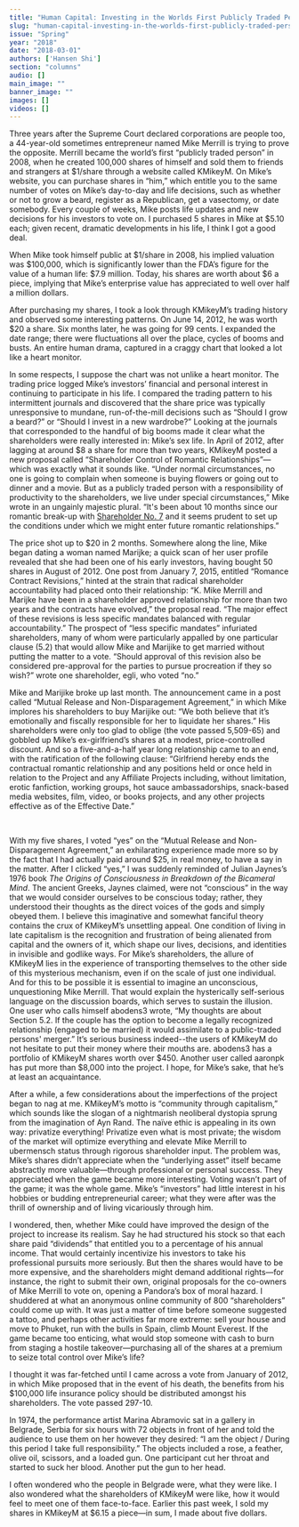 ```yaml
---
title: "Human Capital: Investing in the Worlds First Publicly Traded Person"
slug: "human-capital-investing-in-the-worlds-first-publicly-traded-person"
issue: "Spring"
year: "2018"
date: "2018-03-01"
authors: ['Hansen Shi']
section: "columns"
audio: []
main_image: ""
banner_image: ""
images: []
videos: []
---
```

Three years after the Supreme Court declared corporations are people too, a 44-year-old sometimes entrepreneur named Mike Merrill is trying to prove the opposite. Merrill became the world’s first “publicly traded person” in 2008, when he created 100,000 shares of himself and sold them to friends and strangers at $1/share through a website called KMikeyM. On Mike’s website, you can purchase shares in “him,” which entitle you to the same number of votes on Mike’s day-to-day and life decisions, such as whether or not to grow a beard, register as a Republican, get a vasectomy, or date somebody. Every couple of weeks, Mike posts life updates and new decisions for his investors to vote on. I purchased 5 shares in Mike at $5.10 each; given recent, dramatic developments in his life, I think I got a good deal.

 When Mike took himself public at $1/share in 2008, his implied valuation was $100,000, which is significantly lower than the FDA’s figure for the value of a human life: $7.9 million. Today, his shares are worth about $6 a piece, implying that Mike’s enterprise value has appreciated to well over half a million dollars. 

 After purchasing my shares, I took a look through KMikeyM’s trading history and observed some interesting patterns. On June 14, 2012, he was worth $20 a share. Six months later, he was going for 99 cents. I expanded the date range; there were fluctuations all over the place, cycles of booms and busts. An entire human drama, captured in a craggy chart that looked a lot like a heart monitor.

 In some respects, I suppose the chart was not unlike a heart monitor. The trading price logged Mike’s investors’ financial and personal interest in continuing to participate in his life. I compared the trading pattern to his intermittent journals and discovered that the share price was typically unresponsive to mundane, run-of-the-mill decisions such as “Should I grow a beard?” or “Should I invest in a new wardrobe?” Looking at the journals that corresponded to the handful of big booms made it clear what the shareholders were really interested in: Mike’s sex life. In April of 2012, after lagging at around $8 a share for more than two years, KMikeyM posted a new proposal called “Shareholder Control of Romantic Relationships”—which was exactly what it sounds like. “Under normal circumstances, no one is going to complain when someone is buying flowers or going out to dinner and a movie. But as a publicly traded person with a responsibility of productivity to the shareholders, we live under special circumstances,” Mike wrote in an ungainly majestic plural. “It's been about 10 months since our romantic break-up with [Shareholder No. 7](http://kmikeym.com/users/7) and it seems prudent to set up the conditions under which we might enter future romantic relationships.”

 The price shot up to $20 in 2 months. Somewhere along the line, Mike began dating a woman named Marijke; a quick scan of her user profile revealed that she had been one of his early investors, having bought 50 shares in August of 2012. One post from January 7, 2015, entitled “Romance Contract Revisions,” hinted at the strain that radical shareholder accountability had placed onto their relationship: “K. Mike Merrill and Marijke have been in a shareholder approved relationship for more than two years and the contracts have evolved,” the proposal read. “The major effect of these revisions is less specific mandates balanced with regular accountability.” The prospect of “less specific mandates” infuriated shareholders, many of whom were particularly appalled by one particular clause (5.2) that would allow Mike and Marijike to get married without putting the matter to a vote. “Should approval of this revision also be considered pre-approval for the parties to pursue procreation if they so wish?” wrote one shareholder, egli, who voted “no.” 

 Mike and Marijike broke up last month. The announcement came in a post called “Mutual Release and Non-Disparagement Agreement,” in which Mike implores his shareholders to buy Marijike out: “We both believe that it’s emotionally and fiscally responsible for her to liquidate her shares.” His shareholders were only too glad to oblige (the vote passed 5,509-65) and gobbled up Mike’s ex-girlfriend’s shares at a modest, price-controlled discount. And so a five-and-a-half year long relationship came to an end, with the ratification of the following clause: “Girlfriend hereby ends the contractual romantic relationship and any positions held or once held in relation to the Project and any Affiliate Projects including, without limitation, erotic fanfiction, working groups, hot sauce ambassadorships, snack-based media websites, film, video, or books projects, and any other projects effective as of the Effective Date.”

  

 With my five shares, I voted “yes” on the “Mutual Release and Non-Disparagement Agreement,” an exhilarating experience made more so by the fact that I had actually paid around $25, in real money, to have a say in the matter. After I clicked “yes,” I was suddenly reminded of Julian Jaynes’s 1976 book *The Origins of Consciousness in Breakdown of the Bicameral Mind*. The ancient Greeks, Jaynes claimed, were not “conscious” in the way that we would consider ourselves to be conscious today; rather, they understood their thoughts as the direct voices of the gods and simply obeyed them. I believe this imaginative and somewhat fanciful theory contains the crux of KMikeyM’s unsettling appeal. One condition of living in late capitalism is the recognition and frustration of being alienated from capital and the owners of it, which shape our lives, decisions, and identities in invisible and godlike ways. For Mike’s shareholders, the allure of KMikeyM lies in the experience of transporting themselves to the other side of this mysterious mechanism, even if on the scale of just one individual. And for this to be possible it is essential to imagine an unconscious, unquestioning Mike Merrill. That would explain the hysterically self-serious language on the discussion boards, which serves to sustain the illusion. One user who calls himself abodens3 wrote, “My thoughts are about Section 5.2. If the couple has the option to become a legally recognized relationship (engaged to be married) it would assimilate to a public-traded persons' merger.” It’s serious business indeed--the users of KMikeyM do not hesitate to put their money where their mouths are. abodens3 has a portfolio of KMikeyM shares worth over $450. Another user called aaronpk has put more than $8,000 into the project. I hope, for Mike’s sake, that he’s at least an acquaintance.  

 After a while, a few considerations about the imperfections of the project began to nag at me. KMikeyM’s motto is “community through capitalism,” which sounds like the slogan of a nightmarish neoliberal dystopia sprung from the imagination of Ayn Rand. The naïve ethic is appealing in its own way: privatize everything! Privatize even what is most private; the wisdom of the market will optimize everything and elevate Mike Merrill to ubermensch status through rigorous shareholder input. The problem was, Mike’s shares didn’t appreciate when the “underlying asset” itself became abstractly more valuable—through professional or personal success. They appreciated when the game became more interesting. Voting wasn’t part of the game; it was the whole game. Mike’s “investors” had little interest in his hobbies or budding entrepreneurial career; what they were after was the thrill of ownership and of living vicariously through him. 

 I wondered, then, whether Mike could have improved the design of the project to increase its realism. Say he had structured his stock so that each share paid “dividends” that entitled you to a percentage of his annual income. That would certainly incentivize his investors to take his professional pursuits more seriously. But then the shares would have to be more expensive, and the shareholders might demand additional rights—for instance, the right to submit their own, original proposals for the co-owners of Mike Merrill to vote on, opening a Pandora’s box of moral hazard. I shuddered at what an anonymous online community of 800 “shareholders” could come up with. It was just a matter of time before someone suggested a tattoo, and perhaps other activities far more extreme: sell your house and move to Phuket, run with the bulls in Spain, climb Mount Everest. If the game became too enticing, what would stop someone with cash to burn from staging a hostile takeover—purchasing all of the shares at a premium to seize total control over Mike’s life? 

 I thought it was far-fetched until I came across a vote from January of 2012, in which Mike proposed that in the event of his death, the benefits from his $100,000 life insurance policy should be distributed amongst his shareholders. The vote passed 297-10. 

 In 1974, the performance artist Marina Abramovic sat in a gallery in Belgrade, Serbia for six hours with 72 objects in front of her and told the audience to use them on her however they desired: “I am the object / During this period I take full responsibility.” The objects included a rose, a feather, olive oil, scissors, and a loaded gun. One participant cut her throat and started to suck her blood. Another put the gun to her head. 

 I often wondered who the people in Belgrade were, what they were like. I also wondered what the shareholders of KMikeyM were like, how it would feel to meet one of them face-to-face. Earlier this past week, I sold my shares in KMikeyM at $6.15 a piece—in sum, I made about five dollars.

